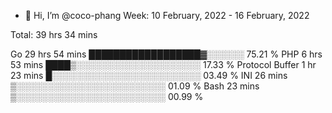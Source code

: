 - 👋 Hi, I’m @coco-phang
Week: 10 February, 2022 - 16 February, 2022

Total: 39 hrs 34 mins

Go                29 hrs 54 mins  ██████████████████▓░░░░░░   75.21 % 
PHP               6 hrs 53 mins   ████▒░░░░░░░░░░░░░░░░░░░░   17.33 % 
Protocol Buffer   1 hr 23 mins    █░░░░░░░░░░░░░░░░░░░░░░░░   03.49 % 
INI               26 mins         ▒░░░░░░░░░░░░░░░░░░░░░░░░   01.09 % 
Bash              23 mins         ▒░░░░░░░░░░░░░░░░░░░░░░░░   00.99 % 

<!---
coco-phang/coco-phang is a ✨ special ✨ repository because its `README.md` (this file) appears on your GitHub profile.
You can click the Preview link to take a look at your changes.
--->
